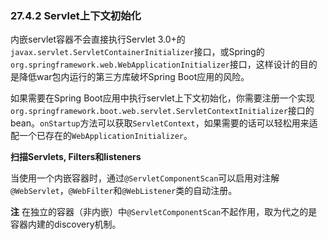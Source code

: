 ### 27.4.2 Servlet上下文初始化

内嵌servlet容器不会直接执行Servlet 3.0+的`javax.servlet.ServletContainerInitializer`接口，或Spring的`org.springframework.web.WebApplicationInitializer`接口，这样设计的目的是降低war包内运行的第三方库破坏Spring Boot应用的风险。

如果需要在Spring Boot应用中执行servlet上下文初始化，你需要注册一个实现`org.springframework.boot.web.servlet.ServletContextInitializer`接口的bean。`onStartup`方法可以获取`ServletContext`，如果需要的话可以轻松用来适配一个已存在的`WebApplicationInitializer`。

**扫描Servlets, Filters和listeners**

当使用一个内嵌容器时，通过`@ServletComponentScan`可以启用对注解`@WebServlet`，`@WebFilter`和`@WebListener`类的自动注册。

**注** 在独立的容器（非内嵌）中`@ServletComponentScan`不起作用，取为代之的是容器内建的discovery机制。
